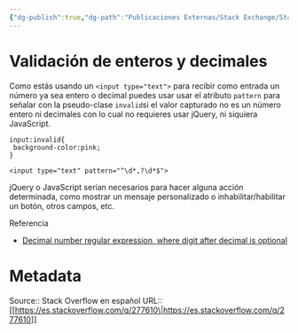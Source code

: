 ```yaml
---
{"dg-publish":true,"dg-path":"Publicaciones Externas/Stack Exchange/Stack Overflow en español/es.stackoverflow.com-277610.md","permalink":"/publicaciones-externas/stack-exchange/stack-overflow-en-espanol/es-stackoverflow-com-277610/","title":"Validación de enteros y decimales","hide":true,"noteIcon":"default","created":"2024-04-03T12:49:10.506-06:00","updated":"2024-04-05T16:43:55.535-06:00"}
---
```


# Validación de enteros y decimales

Como estás usando un `<input type="text">` para recibir como entrada un número ya sea entero o decimal puedes usar usar el atributo `pattern` para señalar con la pseudo-clase `invalid`si el valor capturado no es un número entero ni decimales con lo cual no requieres usar jQuery, ni siquiera JavaScript.

<!-- begin snippet: js hide: false console: true babel: false -->

<!-- language: lang-css -->

    input:invalid{
     background-color:pink;
    }

<!-- language: lang-html -->

    <input type="text" pattern="^\d*,?\d*$">

<!-- end snippet -->

jQuery o JavaScript serían necesarios para hacer alguna acción determinada, como mostrar un mensaje personalizado o inhabilitar/habilitar un botón, otros campos, etc.



Referencia

- [Decimal number regular expression, where digit after decimal is optional](https://stackoverflow.com/q/12117024/1595451)

# Metadata
Source:: Stack Overflow en español
URL:: [[https://es.stackoverflow.com/q/277610\|https://es.stackoverflow.com/q/277610]]

